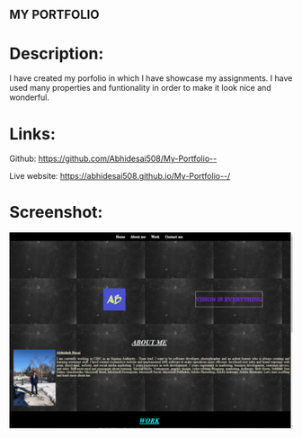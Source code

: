 ## MY PORTFOLIO

# Description:

I have created my porfolio in which I have showcase my assignments. I have used many properties and funtionality in order to make it look nice and wonderful.

# Links:

Github: https://github.com/Abhidesai508/My-Portfolio--

Live website: https://abhidesai508.github.io/My-Portfolio--/

# Screenshot:
![Alt text](Photos/Screenshot%202023-03-30%20165148.png)

